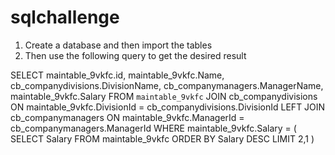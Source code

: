 # sqlchallenge

1. Create a database and then import the tables
2. Then use the following query to get the desired result

  SELECT 
    maintable_9vkfc.id,
      maintable_9vkfc.Name,
      cb_companydivisions.DivisionName,
      cb_companymanagers.ManagerName,
      maintable_9vkfc.Salary 
  FROM `maintable_9vkfc` 
  JOIN cb_companydivisions 
  ON maintable_9vkfc.DivisionId = cb_companydivisions.DivisionId 
  LEFT JOIN cb_companymanagers 
  ON maintable_9vkfc.ManagerId = cb_companymanagers.ManagerId 
  WHERE maintable_9vkfc.Salary = ( 
      SELECT Salary FROM maintable_9vkfc ORDER BY Salary DESC LIMIT 2,1 
  )
